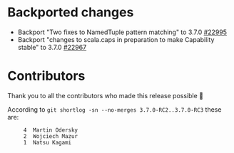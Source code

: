 # Backported changes

- Backport "Two fixes to NamedTuple pattern matching" to 3.7.0 [#22995](https://github.com/scala/scala3/pull/22995)
- Backport "changes to scala.caps in preparation to make Capability stable" to 3.7.0 [#22967](https://github.com/scala/scala3/pull/22967)

# Contributors

Thank you to all the contributors who made this release possible 🎉

According to `git shortlog -sn --no-merges 3.7.0-RC2..3.7.0-RC3` these are:

```
     4  Martin Odersky
     2  Wojciech Mazur
     1  Natsu Kagami
```
